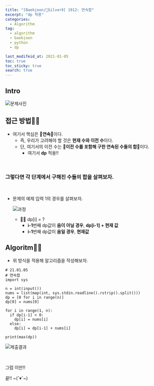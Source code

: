 ```yaml
---
title: "[Baekjoon/🥈SilverⅡ] 1912: 연속합"
excerpt: "dp 적용"
categories:
  - Algorithm
tag:
  - algorithm
  - baekjoon
  - python
  - dp

last_modifeid_at: 2021-01-05
toc: true
toc_sticky: true
search: true
---
```

## Intro
![문제사진](https://ifh.cc/g/VzqKWX.png)


## 접근 방법🙋‍♀️

* 여기서 핵심은 👏**연속**👏이다.
  * 즉, 우리가 고려해야 할 것은 **현재 수와 이전 수**이다.
  * 단, 여기서의 이전 수는 👏**이전 수를 포함해 구한 연속된 수들의 합**👏이다.
    * 여기서 **dp** 적용!!

<br>

### 그렇다면 각 단계에서 구해진 수들의 합을 살펴보자.

<br>

* 문제의 예제 입력 1의 경우를 살펴보자.

  ![과정](https://ifh.cc/g/6AkCoQ.jpg)

  * 🙋‍♀️ dp[i] = ?
    * **i-1**번째 dp값이 **음이 아닐 경우**, **dp[i-1] + 현재 값**
    * **i-1**번째 dp값이 **음일 경우**, **현재값**

## Algoritm👩‍💻

* 위 방식을 적용해 알고리즘을 작성해보자.

```
# 21.01.05
# 연속합
import sys

n = int(input())
nums = list(map(int, sys.stdin.readline().rstrip().split()))
dp = [0 for i in range(n)]
dp[0] = nums[0]

for i in range(1, n):
  if dp[i-1] < 0:
    dp[i] = nums[i]
  else:
    dp[i] = dp[i-1] + nums[i]

print(max(dp))
```

  ![제출결과](https://ifh.cc/g/HpYTqx.png)


<br>


그럼 이만!!

끝!! ~(˘▾˘~)